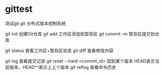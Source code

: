 # gittest
测试git
git 分布式版本控制系统

git init 创建Git仓库
git add <filename> 工作区添加到暂存区
git commit -m <message> 暂存区提交到仓库

git status 查看工作区+暂存区状态
git diff 查看修改内容

git log 查看提交记录
git reset --hard <commit_id> 回到某个版本 HEAD表示当前版本，HEAD^^表示上上个版本
git reflog 查看命令历史